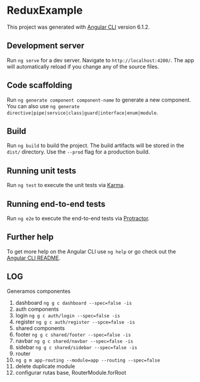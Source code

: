 # ReduxExample

This project was generated with [Angular CLI](https://github.com/angular/angular-cli) version 6.1.2.

## Development server

Run `ng serve` for a dev server. Navigate to `http://localhost:4200/`. The app will automatically reload if you change any of the source files.

## Code scaffolding

Run `ng generate component component-name` to generate a new component. You can also use `ng generate directive|pipe|service|class|guard|interface|enum|module`.

## Build

Run `ng build` to build the project. The build artifacts will be stored in the `dist/` directory. Use the `--prod` flag for a production build.

## Running unit tests

Run `ng test` to execute the unit tests via [Karma](https://karma-runner.github.io).

## Running end-to-end tests

Run `ng e2e` to execute the end-to-end tests via [Protractor](http://www.protractortest.org/).

## Further help

To get more help on the Angular CLI use `ng help` or go check out the [Angular CLI README](https://github.com/angular/angular-cli/blob/master/README.md).


## LOG
Generamos componentes

1. dashboard `ng g c dashboard --spec=false -is`
1. auth components
  1. login `ng g c auth/login --spec=false -is`
  1. register `ng g c auth/register --spce=false -is`
1. shared components
  1. footer `ng g c shared/footer --spec=false -is`
  1. navbar `ng g c shared/navbar --spec=false -is`
  1. sidebar `ng g c shared/sidebar --spec=false -is`
1. router
  1. `ng g m app-routing --module=app --routing --spec=false`
  1. delete duplicate module
  1. configurar rutas base, RouterModule.forRoot
